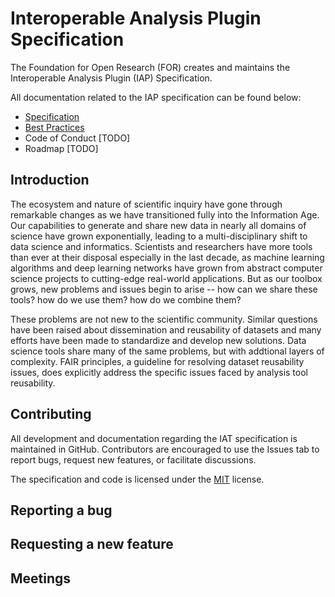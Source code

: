 # Interoperable Analysis Plugin Specification

The Foundation for Open Research (FOR) creates and maintains the Interoperable Analysis Plugin (IAP) Specification.

All documentation related to the IAP specification can be found below:

* [Specification](spec.md)
* [Best Practices](best_practices.md)
* Code of Conduct [TODO]
* Roadmap [TODO]

## Introduction

The ecosystem and nature of scientific inquiry have gone through remarkable changes as we have transitioned fully into the Information Age. Our capabilities to generate and share new data in nearly all domains of science have grown exponentially, leading to a multi-disciplinary shift to data science and informatics. Scientists and researchers have more tools than ever at their disposal especially in the last decade, as machine learning algorithms and deep learning networks have grown from abstract computer science projects to cutting-edge real-world applications. But as our toolbox grows, new problems and issues begin to arise -- how can we share these tools? how do we use them? how do we combine them? 

These problems are not new to the scientific community. Similar questions have been raised about dissemination and reusability of datasets and many efforts have been made to standardize and develop new solutions. Data science tools share many of the same problems, but with addtional layers of complexity. FAIR principles, a guideline for resolving dataset reusability issues, does explicitly address the specific issues faced by analysis tool reusability.




## Contributing

All development and documentation regarding the IAT specification is maintained in GitHub. Contributors are encouraged to use the Issues tab to report bugs, request new features, or facilitate discussions.

The specification and code is licensed under the [MIT](LICENSE) license. 

## Reporting a bug

## Requesting a new feature

## Meetings

